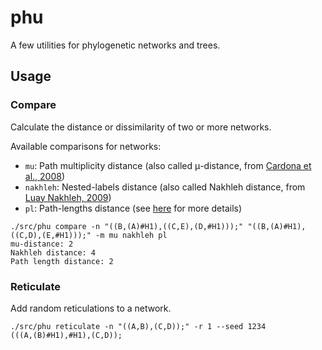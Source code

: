 # phu
A few utilities for phylogenetic networks and trees.

## Usage

### Compare
Calculate the distance or dissimilarity of two or more networks.

Available comparisons for networks:
- `mu`:  Path multiplicity distance (also called μ-distance, from [Cardona et al., 2008](https://doi.org/10.1109/TCBB.2007.70270))
- `nakhleh`: Nested-labels distance (also called Nakhleh distance, from [Luay Nakhleh, 2009](https://doi.org/10.1109/TCBB.2009.2))
- `pl`: Path-lengths distance (see [here](docs/distances.md) for more details)

```
./src/phu compare -n "((B,(A)#H1),((C,E),(D,#H1)));" "((B,(A)#H1),((C,D),(E,#H1)));" -m mu nakhleh pl
mu-distance: 2
Nakhleh distance: 4
Path length distance: 2
```

### Reticulate
Add random reticulations to a network.
```
./src/phu reticulate -n "((A,B),(C,D));" -r 1 --seed 1234
(((A,(B)#H1),#H1),(C,D));
```
